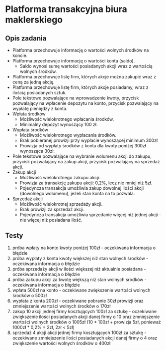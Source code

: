 # Platforma transakcyjna biura maklerskiego
## Opis zadania
- Platforma przechowuje informację o wartości wolnych środków na koncie.
- Platforma przechowuje informację o wartości konta (saldo).
    - Saldo wynosi sumę wartości posiadanych akcji wraz z wartością wolnych środków.
- Platforma przechowuje listę firm, których akcje można zakupić wraz z ceną za jedną akcję.
- Platforma przechowuje listę firm, których akcje posiadamy, wraz z ilością posiadanych sztuk.
- Pole tekstowe pozwalające na wprowadzenie kwoty, przycisk pozwalający na wpłacenie depozytu na konto, przycisk pozwalający na wypłatę pieniędzy z konta.
- Wpłata środków
    - Możliwość wielokrotnego wpłacania środków.
    - Minimalny depozyt wynoszący 100 zł.
- Wypłata środków
    - Możliwość wielokrotnego wypłacania środków.
    - Brak pobieranej prowizji przy wypłacie wynoszącej minimum 300zł
    - Prowizja od wypłaty środków z konta dla kwoty poniżej 300zł wynosząca 30zł.
- Pole tekstowe pozwalające na wybranie wolumenu akcji do zakupu, przycisk pozwalający na zakup akcji, przycisk pozwalający na sprzedaż akcji.
- Zakup akcji
    - Możliwość wielokrotnego zakupu akcji.
    - Prowizja za transakcję zakupu akcji: 0,2%, lecz nie mniej niż 5zł.
    - Pojedyncza transakcja umożliwia zakup dowolnej ilości akcji (dowolnego wolumenu), jeżeli stan konta na to pozwala.
- Sprzedaż akcji
    - Możliwość wielokrotnej sprzedaży akcji.
    - Brak prowizji za sprzedaż akcji.
    - Pojedyncza transakcja umożliwia sprzedanie więcej niż jednej akcji - nie więcej niż posiadana ilość.

## Testy
1. próba wpłaty na konto kwoty poniżej 100zł - oczekiwana informacja o błędzie
2. próba wypłaty z konta kwoty większej niż stan wolnych środków - oczekiwana informacja o błędzie
3. próba sprzedaży akcji w ilości większej niż aktualnie posiadana - oczekiwana informacja o błędzie
4. próba zakupu akcji za kwotę większą niż stan wolnych środków - oczekiwana informacja o błędzie
5. wpłata 500zł na konto - oczekiwane zwiększenie wartości wolnych środków o 500zł
6. wypłata z konta 200zł - oczekiwane pobranie 30zł prowizji oraz zmniejszenie wartości wolnych środków o 170zł
7. zakup 10 akcji jednej firmy kosztujących 100zł za sztukę - oczekiwane zwiększenie ilości posiadanych akcji danej firmy o 10 oraz zmniejszenie wartości wolnych środków o 1005zł (10 * 100zł + prowizja 5zł, ponieważ 1000zł * 0,2% = 2zł, 2zł < 5zł)
8. sprzedaż 4 akcji akcji jednej firmy kosztujących 100zł za sztukę - oczekiwane zmniejszenie ilości posiadanych akcji danej firmy o 4 oraz zwiększenie wartości wolnych środków o 400zł
